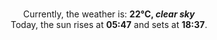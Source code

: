 <p  align="center"><br/>Currently, the weather is: <b> 22°C, <i>clear sky</i></b></br>Today, the sun rises at <b>05:47</b> and sets at <b>18:37</b>.</p>